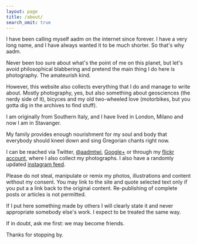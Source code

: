 ```yaml
---
layout: page
title: /about/
search_omit: true
---
```


I have been calling myself aadm on the internet since forever. I have a very long name, and I have always wanted it to be much shorter. So that's why aadm.

Never been too sure about what's the point of me on this planet, but let's avoid philosophical blabbering and pretend the main thing I do here is photography. The amateurish kind.

However, this website also collects everything that I do and manage to write about. Mostly photography, yes, but also something about geosciences (the nerdy side of it), bicyces and my old two-wheeled love (motorbikes, but you gotta dig in the archives to find stuff).

I am originally from Southern Italy, and I have lived in London, Milano and now I am in Stavanger.

My family provides enough nourishment for my soul and body that everybody should kneel down and sing Gregorian chants right now.

I can be reached via Twitter, [@aadmtwi](http://twitter.com/aadmtwi), [Google+](http://plus.google.com/+AlessandroAmatodelMonte/) or through my [flickr account](http://www.flickr.com/photos/aadm/), where I also collect my  photographs. I also have a randomly updated [instagram feed](http://instagram.com/aadm).

Please do not steal, manipulate or remix my photos, illustrations and content without my consent. You may link to the site and quote selected text only if you put a a link back to the original content. Re-publishing of complete posts or articles is not permitted.

If I put here something made by others I will clearly state it and never appropriate somebody else's work. I expect to be treated the same way.

If in doubt, ask me first: we may become friends.

Thanks for stopping by.



<!-- Unless otherwise stated all the content appearing here on [aadm.github.io](http://aadm.github.io) is my (Alessandro Amato del Monte) exclusive property. You may share and distribute my work but you cannot modify it, and obviously you cannot make money out of it. -->
